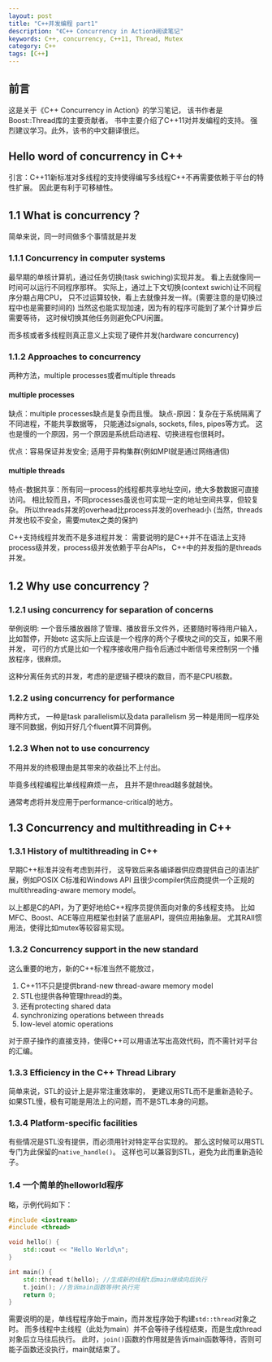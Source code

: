```yaml
---
layout: post
title: "C++并发编程 part1"
description: "《C++ Concurrency in Action》阅读笔记"
keywords: C++, concurrency, C++11, Thread, Mutex
category: C++
tags: [C++]
---
```


## 前言
这是关于《C++ Concurrency in Action》的学习笔记，
该书作者是Boost::Thread库的主要贡献者。
书中主要介绍了C++11对并发编程的支持。
强烈建议学习。此外，该书的中文翻译很烂。

## Hello word of concurrency in C++
引言：C++11新标准对多线程的支持使得编写多线程C++不再需要依赖于平台的特性扩展。
因此更有利于可移植性。

## 1.1 What is concurrency？
简单来说，同一时间做多个事情就是并发

### 1.1.1 Concurrency in computer systems
最早期的单核计算机，通过任务切换(task swiching)实现并发。
看上去就像同一时间可以运行不同程序那样。
实际上，通过上下文切换(context swich)让不同程序分期占用CPU，
只不过运算较快，看上去就像并发一样。(需要注意的是切换过程中也是需要时间的)
当然这也能实现加速，因为有的程序可能到了某个计算步后需要等待，
这时候切换其他任务则避免CPU闲置。

而多核或者多线程则真正意义上实现了硬件并发(hardware concurrency)

### 1.1.2 Approaches to concurrency
两种方法，multiple processes或者multiple threads

#### multiple processes
缺点：multiple processes缺点是复杂而且慢。
缺点-原因：复杂在于系统隔离了不同进程，不能共享数据等，
只能通过signals, sockets, files, pipes等方式。
这也是慢的一个原因，另一个原因是系统启动进程、切换进程也很耗时。

优点：容易保证并发安全; 适用于异构集群(例如MPI就是通过网络通信)

#### multiple threads
特点-数据共享：所有同一process的线程都共享地址空间，绝大多数数据可直接访问。
相比较而且，不同processes虽说也可实现一定的地址空间共享，但较复杂。
所以threads并发的overhead比process并发的overhead小
(当然，threads并发也较不安全，需要mutex之类的保护)

C++支持线程并发而不是多进程并发：
需要说明的是C++并不在语法上支持process级并发，process级并发依赖于平台APIs，
C++中的并发指的是threads并发。

## 1.2 Why use concurrency？
### 1.2.1 using concurrency for separation of concerns
举例说明: 一个音乐播放器除了管理、播放音乐文件外，还要随时等待用户输入，比如暂停，开始etc
这实际上应该是一个程序的两个子模块之间的交互，如果不用并发，
可行的方式是比如一个程序接收用户指令后通过中断信号来控制另一个播放程序，很麻烦。

这种分离任务式的并发，考虑的是逻辑子模块的数目，而不是CPU核数。

### 1.2.2 using concurrency for performance
两种方式，
一种是task parallelism以及data parallelism
另一种是用同一程序处理不同数据，例如开好几个fluent算不同算例。

### 1.2.3 When not to use concurrency
不用并发的终极理由是其带来的收益比不上付出。

毕竟多线程编程比单线程麻烦一点，
且并不是thread越多就越快。

通常考虑将并发应用于performance-critical的地方。

## 1.3 Concurrency and multithreading in C++
### 1.3.1 History of multithreading in C++
早期C++标准并没有考虑到并行，
这导致后来各编译器供应商提供自己的语法扩展，例如POSIX C标准和Windows API
且很少compiler供应商提供一个正规的multithreading-aware memory model。

以上都是C的API，为了更好地给C++程序员提供面向对象的多线程支持。
比如MFC、Boost、ACE等应用框架也封装了底层API，提供应用抽象层。
尤其RAII惯用法，使得比如mutex等较容易实现。

### 1.3.2 Concurrency support in the new standard
这么重要的地方，新的C++标准当然不能放过，
1. C++11不只是提供brand-new thread-aware memory model
2. STL也提供各种管理thread的类。
3. 还有protecting shared data
4. synchronizing operations between threads
5. low-level atomic operations

对于原子操作的直接支持，使得C++可以用语法写出高效代码，而不需针对平台的汇编。

### 1.3.3 Efficiency in the C++ Thread Library
简单来说，STL的设计上是非常注重效率的，
更建议用STL而不是重新造轮子。
如果STL慢，极有可能是用法上的问题，而不是STL本身的问题。

### 1.3.4 Platform-specific facilities
有些情况是STL没有提供，而必须用针对特定平台实现的。
那么这时候可以用STL专门为此保留的`native_handle()`。
这样也可以兼容到STL，避免为此而重新造轮子。

### 1.4 一个简单的helloworld程序
略，示例代码如下：

```cpp
#include <iostream>
#include <thread>

void hello() {
    std::cout << "Hello World\n";
}

int main() {
    std::thread t(hello); //生成新的线程t后main继续向后执行
    t.join(); //告诉main函数等待t执行完
    return 0;
}
```

需要说明的是，单线程程序始于main，而并发程序始于构建`std::thread`对象之时。
而多线程中主线程（此处为main）并不会等待子线程结束，而是生成thread对象后立马往后执行。
此时，`join()`函数的作用就是告诉main函数等待，否则可能子函数还没执行，main就结束了。
